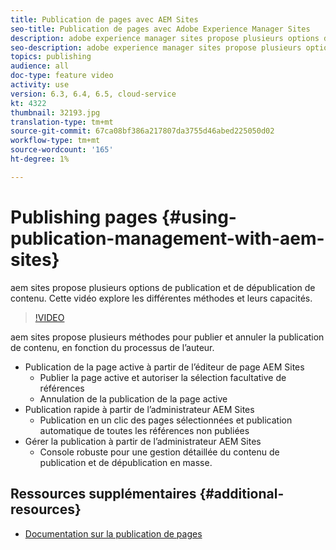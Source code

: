 ```yaml
---
title: Publication de pages avec AEM Sites
seo-title: Publication de pages avec Adobe Experience Manager Sites
description: adobe experience manager sites propose plusieurs options de publication et de dépublication de contenu. Cette vidéo explore les différentes méthodes et leurs capacités.
seo-description: adobe experience manager sites propose plusieurs options de publication et de dépublication de contenu. Cette vidéo explore les différentes méthodes et leurs capacités.
topics: publishing
audience: all
doc-type: feature video
activity: use
version: 6.3, 6.4, 6.5, cloud-service
kt: 4322
thumbnail: 32193.jpg
translation-type: tm+mt
source-git-commit: 67ca08bf386a217807da3755d46abed225050d02
workflow-type: tm+mt
source-wordcount: '165'
ht-degree: 1%

---
```



# Publishing pages {#using-publication-management-with-aem-sites}

aem sites propose plusieurs options de publication et de dépublication de contenu. Cette vidéo explore les différentes méthodes et leurs capacités.

>[!VIDEO](https://video.tv.adobe.com/v/32193?quality=12&learn=on)

aem sites propose plusieurs méthodes pour publier et annuler la publication de contenu, en fonction du processus de l’auteur.

* Publication de la page active à partir de l’éditeur de page AEM Sites
   * Publier la page active et autoriser la sélection facultative de références
   * Annulation de la publication de la page active
* Publication rapide à partir de l’administrateur AEM Sites
   * Publication en un clic des pages sélectionnées et publication automatique de toutes les références non publiées
* Gérer la publication à partir de l’administrateur AEM Sites
   * Console robuste pour une gestion détaillée du contenu de publication et de dépublication en masse.

## Ressources supplémentaires {#additional-resources}

* [Documentation sur la publication de pages](https://docs.adobe.com/content/help/en/experience-manager-65/authoring/authoring/publishing-pages.html)
